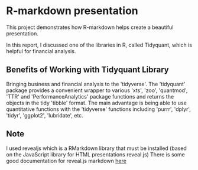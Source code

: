# R-markdown presentation
This project demonstrates how R-markdown helps create a beautiful presentation.

In this report, I discussed one of the libraries in R, called Tidyquant, which is helpful for financial analysis.

## Benefits of Working with Tidyquant Library
Bringing business and financial analysis to the 'tidyverse'. 
The 'tidyquant' package provides a convenient wrapper to various 'xts', 'zoo', 'quantmod', 'TTR' and 'PerformanceAnalytics' package functions and returns the objects in the tidy 'tibble' format. 
The main advantage is being able to use quantitative functions with the 'tidyverse' functions including 'purrr', 'dplyr', 'tidyr', 'ggplot2', 'lubridate', etc. 

## Note
I used revealjs which is a RMarkdown library that must be installed  (based on the JavaScript library for HTML presentations reveal.js)
There is some good documentation for reveal.js markdown [here](https://bookdown.org/yihui/rmarkdown/revealjs.html)
